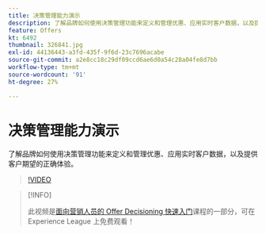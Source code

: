 ```yaml
---
title: 决策管理能力演示
description: 了解品牌如何使用决策管理功能来定义和管理优惠、应用实时客户数据，以及提供客户期望的正确体验。
feature: Offers
kt: 6492
thumbnail: 326841.jpg
exl-id: 44136443-a3fd-435f-9f6d-23c7696acabe
source-git-commit: a2e8cc18c29df09ccd6ae6d0a54c28a04fe8d7bb
workflow-type: tm+mt
source-wordcount: '91'
ht-degree: 27%

---
```


# 决策管理能力演示

了解品牌如何使用决策管理功能来定义和管理优惠、应用实时客户数据，以及提供客户期望的正确体验。

>[!VIDEO](https://video.tv.adobe.com/v/326841?quality=12&learn=on)

>[!INFO]
>
> 此视频是[面向营销人员的 Offer Decisioning 快速入门](https://experienceleague.adobe.com/?recommended=ExperiencePlatform-U-1-2020.1.offerdecisioning?lang=zh-Hans)课程的一部分，可在 Experience League 上免费观看！
